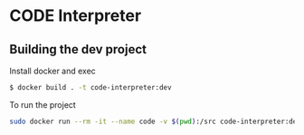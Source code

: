# CODE Interpreter

## Building the dev project

Install docker and exec

```bash
$ docker build . -t code-interpreter:dev 
```

To run the project

```bash
sudo docker run --rm -it --name code -v $(pwd):/src code-interpreter:dev
```
